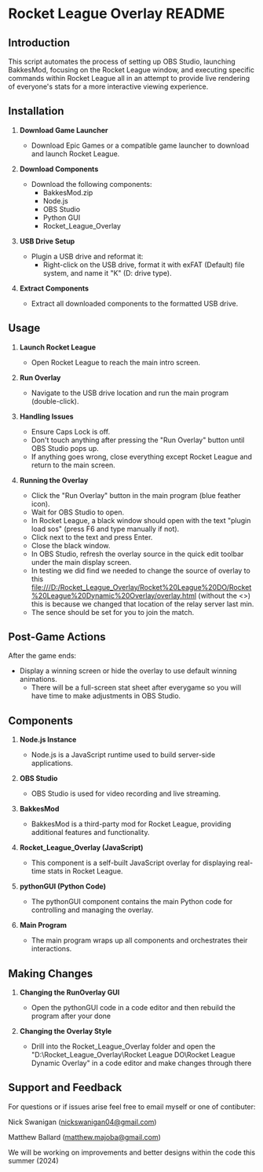 # Rocket League Overlay README

## Introduction

This script automates the process of setting up OBS Studio, launching BakkesMod, focusing on the Rocket League window, and executing specific commands within Rocket League all in an attempt to provide live rendering of everyone's stats for a more interactive viewing experience.

## Installation

1. **Download Game Launcher**
   - Download Epic Games or a compatible game launcher to download and launch Rocket League.

2. **Download Components**
   - Download the following components:
     - BakkesMod.zip
     - Node.js
     - OBS Studio
     - Python GUI
     - Rocket_League_Overlay

3. **USB Drive Setup**
   - Plugin a USB drive and reformat it:
     - Right-click on the USB drive, format it with exFAT (Default) file system, and name it "K" (D: drive type).

4. **Extract Components**
   - Extract all downloaded components to the formatted USB drive.

## Usage

1. **Launch Rocket League**
   - Open Rocket League to reach the main intro screen.

2. **Run Overlay**
   - Navigate to the USB drive location and run the main program (double-click).

3. **Handling Issues**
   - Ensure Caps Lock is off.
   - Don't touch anything after pressing the "Run Overlay" button until OBS Studio pops up.
   - If anything goes wrong, close everything except Rocket League and return to the main screen.

4. **Running the Overlay**
   - Click the "Run Overlay" button in the main program (blue feather icon).
   - Wait for OBS Studio to open.
   - In Rocket League, a black window should open with the text "plugin load sos" (press F6 and type manually if not).
   - Click next to the text and press Enter.
   - Close the black window.
   - In OBS Studio, refresh the overlay source in the quick edit toolbar under the main display screen.
   	- In testing we did find we needed to change the source of overlay to this <file:///D:/Rocket_League_Overlay/Rocket%20League%20DO/Rocket%20League%20Dynamic%20Overlay/overlay.html> (without the <>) this is because we changed that location of the relay server last min. 
   - The sence should be set for you to join the match.

## Post-Game Actions

After the game ends:
- Display a winning screen or hide the overlay to use default winning animations.
	- There will be a full-screen stat sheet after everygame so you will have time to make adjustments in OBS Studio.

## Components

1. **Node.js Instance**
   - Node.js is a JavaScript runtime used to build server-side applications.

2. **OBS Studio**
   - OBS Studio is used for video recording and live streaming.

3. **BakkesMod**
   - BakkesMod is a third-party mod for Rocket League, providing additional features and functionality.

4. **Rocket_League_Overlay (JavaScript)**
   - This component is a self-built JavaScript overlay for displaying real-time stats in Rocket League.

5. **pythonGUI (Python Code)**
   - The pythonGUI component contains the main Python code for controlling and managing the overlay.

6. **Main Program**
   - The main program wraps up all components and orchestrates their interactions.

## Making Changes 

1. **Changing the RunOverlay GUI**
   - Open the pythonGUI code in a code editor and then rebuild the program after your done

2. **Changing the Overlay Style**
   - Drill into the Rocket_League_Overlay folder and open the "D:\Rocket_League_Overlay\Rocket League DO\Rocket League Dynamic Overlay" in a code editor and make changes through there

## Support and Feedback

For questions or if issues arise feel free to email myself or one of contibuter:

Nick Swanigan (nickswanigan04@gmail.com)

Matthew Ballard (matthew.majoba@gmail.com)

We will be working on improvements and better designs within the code this summer (2024)
